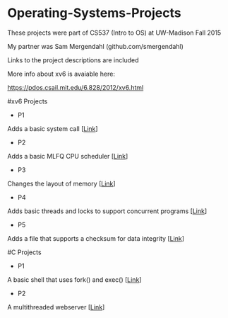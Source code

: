 # Operating-Systems-Projects

These projects were part of CS537 (Intro to OS) at UW-Madison Fall 2015

My partner was Sam Mergendahl (github.com/smergendahl)

Links to the project descriptions are included

More info about xv6 is avaiable here:

https://pdos.csail.mit.edu/6.828/2012/xv6.html

#xv6 Projects
* P1

Adds a basic system call
[[Link](http://pages.cs.wisc.edu/~dusseau/Classes/CS537/Fall2015/Projects/p1b.html)]

* P2

Adds a basic MLFQ CPU scheduler
[[Link](http://pages.cs.wisc.edu/~dusseau/Classes/CS537/Fall2015/Projects/p2b.html)]

* P3

Changes the layout of memory
[[Link](http://pages.cs.wisc.edu/~dusseau/Classes/CS537/Fall2015/Projects/p3b.html)]

* P4

Adds basic threads and locks to support concurrent programs
[[Link](http://pages.cs.wisc.edu/~dusseau/Classes/CS537/Fall2015/Projects/p4b.html)]

* P5

Adds a file that supports a checksum for data integrity
[[Link](http://pages.cs.wisc.edu/~dusseau/Classes/CS537/Fall2015/Projects/p5b.html)]

#C Projects
* P1

A basic shell that uses fork() and exec()
[[Link](http://pages.cs.wisc.edu/~dusseau/Classes/CS537/Fall2015/Projects/p2a.html)]

* P2

A multithreaded webserver
[[Link](http://pages.cs.wisc.edu/~dusseau/Classes/CS537/Fall2015/Projects/p4a.html)]
